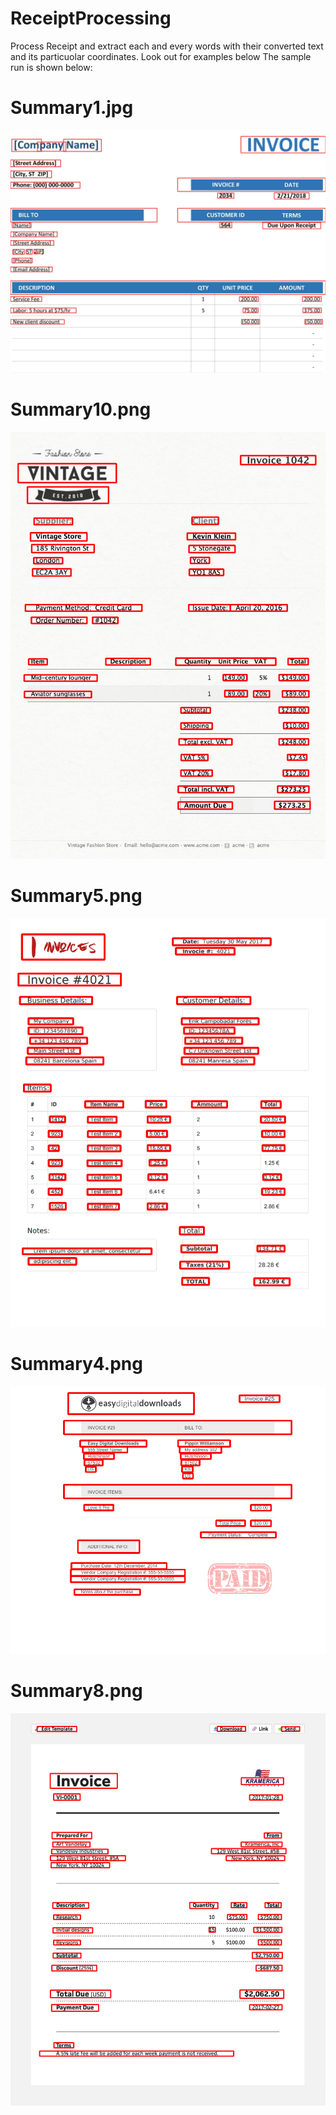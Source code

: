 # ReceiptProcessing
Process Receipt and extract each and every words with their converted text and its particuolar coordinates. Look out for examples below
The sample run is shown below:

# Summary1.jpg
![](summary1.jpg)

# Summary10.png
![](summary10.png)

# Summary5.png
![](summary5.png)

# Summary4.png
![](summary4.png)

# Summary8.png
![](summary8.png)


